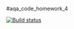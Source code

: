 #aqa_code_homework_4

[![Build status](https://ci.appveyor.com/api/projects/status/hfa301h956bnoj5s?svg=true)](https://ci.appveyor.com/project/Sm1le63/aqa-code-homework-4)
